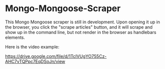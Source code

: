 # Mongo-Mongoose-Scraper

This Mongo Mongoose scraper is still in development.  Upon opening it up in the browser,
you click the "scrape articles" button, and it will scrape and show up in the command line,
but not render in the browser as handlebars elements.

Here is the video example:

https://drive.google.com/file/d/1TcIVUgYO755Cz-AHC7vTQPpc7EqDSoJn/view